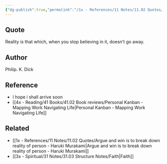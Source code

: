 ```yaml
---
{"dg-publish":true,"permalink":"/1x - References/11 Notes/11.02 Quotes/Reality - Philip K Dick/","title":"Reality - Philip K Dick","noteIcon":""}
---
```



## Quote
Reality is that which, when you stop believing in it, doesn’t go away. 

## Author
Philip. K. Dick

## Reference
- I hope i shall arrive soon
- [[4x - Reading/41 Books/41.02 Book reviews/Personal Kanban - Mapping Work Navigating Life\|Personal Kanban - Mapping Work Navigating Life]]

## Related
- [[1x - References/11 Notes/11.02 Quotes/Argue and win is to break down reality of person - Haruki Murakami\|Argue and win is to break down reality of person - Haruki Murakami]]
- [[3x - Spiritual/31 Notes/31.03 Structure Notes/Faith\|Faith]]
